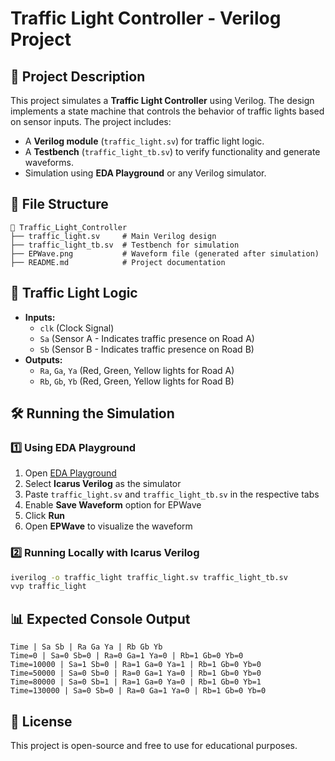 # Traffic Light Controller - Verilog Project

## 📌 Project Description
This project simulates a **Traffic Light Controller** using Verilog. The design implements a state machine that controls the behavior of traffic lights based on sensor inputs. The project includes:
- A **Verilog module** (`traffic_light.sv`) for traffic light logic.
- A **Testbench** (`traffic_light_tb.sv`) to verify functionality and generate waveforms.
- Simulation using **EDA Playground** or any Verilog simulator.

## 📁 File Structure
```
📂 Traffic_Light_Controller
├── traffic_light.sv     # Main Verilog design
├── traffic_light_tb.sv  # Testbench for simulation
├── EPWave.png           # Waveform file (generated after simulation)
├── README.md            # Project documentation
```

## 🚦 Traffic Light Logic
- **Inputs:**
  - `clk` (Clock Signal)
  - `Sa` (Sensor A - Indicates traffic presence on Road A)
  - `Sb` (Sensor B - Indicates traffic presence on Road B)
- **Outputs:**
  - `Ra`, `Ga`, `Ya` (Red, Green, Yellow lights for Road A)
  - `Rb`, `Gb`, `Yb` (Red, Green, Yellow lights for Road B)

## 🛠️ Running the Simulation
### 1️⃣ Using EDA Playground
1. Open [EDA Playground](https://www.edaplayground.com/)
2. Select **Icarus Verilog** as the simulator
3. Paste `traffic_light.sv` and `traffic_light_tb.sv` in the respective tabs
4. Enable **Save Waveform** option for EPWave
5. Click **Run**
6. Open **EPWave** to visualize the waveform

### 2️⃣ Running Locally with Icarus Verilog
```sh
iverilog -o traffic_light traffic_light.sv traffic_light_tb.sv
vvp traffic_light
```

## 📊 Expected Console Output
```
Time | Sa Sb | Ra Ga Ya | Rb Gb Yb
Time=0 | Sa=0 Sb=0 | Ra=0 Ga=1 Ya=0 | Rb=1 Gb=0 Yb=0
Time=10000 | Sa=1 Sb=0 | Ra=1 Ga=0 Ya=1 | Rb=1 Gb=0 Yb=0
Time=50000 | Sa=0 Sb=0 | Ra=0 Ga=1 Ya=0 | Rb=1 Gb=0 Yb=0
Time=80000 | Sa=0 Sb=1 | Ra=1 Ga=0 Ya=0 | Rb=1 Gb=0 Yb=1
Time=130000 | Sa=0 Sb=0 | Ra=0 Ga=1 Ya=0 | Rb=1 Gb=0 Yb=0
```

## 📜 License
This project is open-source and free to use for educational purposes.

